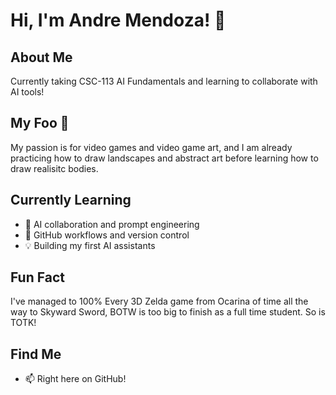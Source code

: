 # Hi, I'm Andre Mendoza! 👋

## About Me
Currently taking CSC-113 AI Fundamentals and learning to collaborate with AI tools!

## My Foo 🎯
My passion is for video games and video game art, and I am already practicing how to draw landscapes and abstract art before learning how to draw realisitc bodies.

## Currently Learning
- 🤖 AI collaboration and prompt engineering
- 🐙 GitHub workflows and version control
- 💡 Building my first AI assistants

## Fun Fact
I've managed to 100% Every 3D Zelda game from Ocarina of time all the way to Skyward Sword, BOTW is too big to finish as a full time student. So is TOTK!

## Find Me
- 📫 Right here on GitHub!
